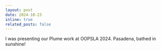 ```yaml
---
layout: post
date: 2024-10-23
inline: true
related_posts: false
---
```


I was presenting our Plume work at OOPSLA 2024. Pasadena, bathed in sunshine!
